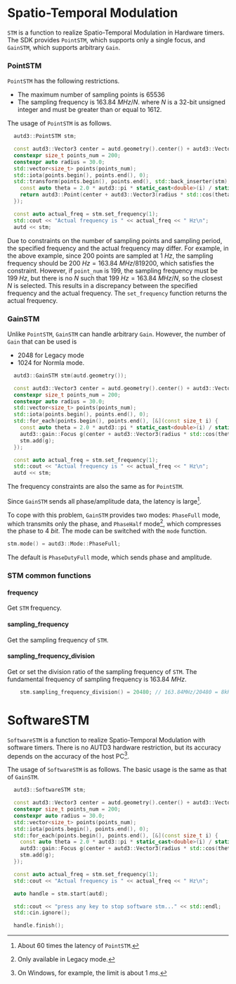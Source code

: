 # Spatio-Temporal Modulation

`STM` is a function to realize Spatio-Temporal Modulation in Hardware timers.
The SDK provides `PointSTM`, which supports only a single focus, and `GainSTM`, which supports arbitrary `Gain`.

### PointSTM

`PointSTM` has the following restrictions.

* The maximum number of sampling points is 65536
* The sampling frequency is $\SI{163.84}{MHz}/N$. where $N$ is a 32-bit unsigned integer and must be greater than or equal to $1612$.

The usage of `PointSTM` is as follows.

```cpp
  autd3::PointSTM stm;

  const autd3::Vector3 center = autd.geometry().center() + autd3::Vector3(0.0, 0.0, 150.0);
  constexpr size_t points_num = 200;
  constexpr auto radius = 30.0;
  std::vector<size_t> points(points_num);
  std::iota(points.begin(), points.end(), 0);
  std::transform(points.begin(), points.end(), std::back_inserter(stm), [&](const size_t i) {
    const auto theta = 2.0 * autd3::pi * static_cast<double>(i) / static_cast<double>(points_num);
    return autd3::Point(center + autd3::Vector3(radius * std::cos(theta), radius * std::sin(theta), 0));
  });

  const auto actual_freq = stm.set_frequency(1);
  std::cout << "Actual frequency is " << actual_freq << " Hz\n";
  autd << stm;
```

Due to constraints on the number of sampling points and sampling period, the specified frequency and the actual frequency may differ.
For example, in the above example, since 200 points are sampled at $\SI{1}{Hz}$, the sampling frequency should be $\SI{200}{Hz}=\SI{163.84}{MHz}/819200$, which satisfies the constraint.
However, if `point_num` is 199, the sampling frequency must be $\SI{199}{Hz}$, but there is no $N$ such that $\SI{199}{Hz}=\SI{163.84}{MHz}/N$, so the closest $N$ is selected.
This results in a discrepancy between the specified frequency and the actual frequency.
The `set_frequency` function returns the actual frequency.

### GainSTM

Unlike `PointSTM`, `GainSTM` can handle arbitrary `Gain`.
However, the number of `Gain` that can be used is

- 2048 for Legacy mode
- 1024 for Normla mode.

```cpp
  autd3::GainSTM stm(autd.geometry());

  const autd3::Vector3 center = autd.geometry().center() + autd3::Vector3(0.0, 0.0, 150.0);
  constexpr size_t points_num = 200;
  constexpr auto radius = 30.0;
  std::vector<size_t> points(points_num);
  std::iota(points.begin(), points.end(), 0);
  std::for_each(points.begin(), points.end(), [&](const size_t i) {
    const auto theta = 2.0 * autd3::pi * static_cast<double>(i) / static_cast<double>(points_num);
    autd3::gain::Focus g(center + autd3::Vector3(radius * std::cos(theta), radius * std::sin(theta), 0.0));
    stm.add(g);
  });

  const auto actual_freq = stm.set_frequency(1);
  std::cout << "Actual frequency is " << actual_freq << " Hz\n";
  autd << stm;
```

The frequency constraints are also the same as for `PointSTM`.

Since `GainSTM` sends all phase/amplitude data, the latency is large[^fn_gain_seq].

To cope with this problem, `GainSTM` provides two modes: `PhaseFull` mode, which transmits only the phase, and `PhaseHalf` mode[^phase_half], which compresses the phase to $\SI{4}{bit}$. 
The mode can be switched with the `mode` function.

```cpp
stm.mode() = autd3::Mode::PhaseFull;
```

The default is `PhaseDutyFull` mode, which sends phase and amplitude.

### STM common functions

#### frequency

Get `STM` frequency.

#### sampling_frequency

Get the sampling frequency of `STM`.

#### sampling_frequency_division

Get or set the division ratio of the sampling frequency of `STM`.
The fundamental frequency of sampling frequency is $\SI{163.84}{MHz}$.

```cpp
    stm.sampling_frequency_division() = 20480; // 163.84MHz/20480 = 8kHz
```

# SoftwareSTM

`SoftwareSTM` is a function to realize Spatio-Temporal Modulation with software timers.
There is no AUTD3 hardware restriction, but its accuracy depends on the accuracy of the host PC[^timer_precision].

The usage of `SoftwareSTM` is as follows.
The basic usage is the same as that of `GainSTM`.

```cpp
  autd3::SoftwareSTM stm;

  const autd3::Vector3 center = autd.geometry().center() + autd3::Vector3(0.0, 0.0, 150.0);
  constexpr size_t points_num = 200;
  constexpr auto radius = 30.0;
  std::vector<size_t> points(points_num);
  std::iota(points.begin(), points.end(), 0);
  std::for_each(points.begin(), points.end(), [&](const size_t i) {
    const auto theta = 2.0 * autd3::pi * static_cast<double>(i) / static_cast<double>(points_num);
    autd3::gain::Focus g(center + autd3::Vector3(radius * std::cos(theta), radius * std::sin(theta), 0.0));
    stm.add(g);
  });

  const auto actual_freq = stm.set_frequency(1);
  std::cout << "Actual frequency is " << actual_freq << " Hz\n";

  auto handle = stm.start(autd);

  std::cout << "press any key to stop software stm..." << std::endl;
  std::cin.ignore();

  handle.finish();
```

[^fn_gain_seq]: About 60 times the latency of `PointSTM`.

[^phase_half]: Only available in Legacy mode.

[^timer_precision]: On Windows, for example, the limit is about $\SI{1}{ms}$.
